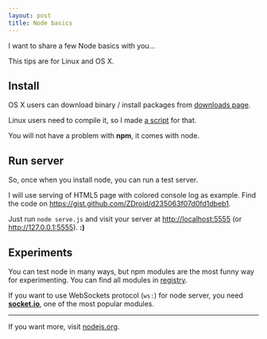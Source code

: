 ```yaml
---
layout: post
title: Node basics
---
```


I want to share a few Node basics with you...

This tips are for Linux and OS X.

## Install

OS X users can download binary / install packages from [downloads page](http://nodejs.org/download/).

Linux users need to compile it, so I made [a script](https://github.com/ZDroid/zdsh/blob/master/script/nodeinstall.sh) for that.

You will not have a problem with **npm**, it comes with node.

## Run server

So, once when you install node, you can run a test server.

I will use serving of HTML5 page with colored console log as example. Find the code on <https://gist.github.com/ZDroid/d235063f07d0fd1dbeb1>.

Just run `node serve.js` and visit your server at <http://localhost:5555> (or <http://127.0.0.1:5555>). **:)**

## Experiments

You can test node in many ways, but npm modules are the most funny way for experimenting. You can find all modules in [registry](https://npmjs.org/).

If you want to use WebSockets protocol (`ws:`) for node server, you need [**socket.io**](http://socket.io), one of the most popular modules.

----

If you want more, visit [nodejs.org](http://nodejs.org).
